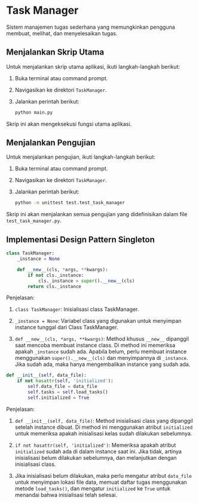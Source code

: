 # Task Manager

Sistem manajemen tugas sederhana yang memungkinkan pengguna membuat, melihat, dan menyelesaikan tugas.

## Menjalankan Skrip Utama

Untuk menjalankan skrip utama aplikasi, ikuti langkah-langkah berikut:

1. Buka terminal atau command prompt.
2. Navigasikan ke direktori `TaskManager`.
3. Jalankan perintah berikut:

    ```bash
    python main.py
    ```

Skrip ini akan mengeksekusi fungsi utama aplikasi.

## Menjalankan Pengujian

Untuk menjalankan pengujian, ikuti langkah-langkah berikut:

1. Buka terminal atau command prompt.
2. Navigasikan ke direktori `TaskManager`.
3. Jalankan perintah berikut:

    ```bash
    python -m unittest test.test_task_manager
    ```

Skrip ini akan menjalankan semua pengujian yang didefinisikan dalam file `test_task_manager.py`.

## Implementasi Design Pattern Singleton

```python
class TaskManager:
    _instance = None

    def __new__(cls, *args, **kwargs):
        if not cls._instance:
            cls._instance = super().__new__(cls)
        return cls._instance

```
Penjelasan:

1. `class TaskManager`: Inisialisasi class TaskManager.

2. `_instance = None`: Variabel class yang digunakan untuk menyimpan instance tunggal dari Class TaskManager.

3. `def __new__(cls, *args, **kwargs)`: Method khusus `__new__` dipanggil saat mencoba membuat instance class. Di method ini memeriksa apakah `_instance` sudah ada. Apabila belum, perlu membuat instance menggunakan `super().__new__(cls)` dan menyimpannya di `_instance`. Jika sudah ada, maka hanya mengembalikan instance yang sudah ada.


```python
def __init__(self, data_file):
    if not hasattr(self, 'initialized'):
        self.data_file = data_file
        self.tasks = self.load_tasks()
        self.initialized = True
```

Penjelasan:

1. `def __init__(self, data_file)`: Method inisialisasi class yang dipanggil setelah instance dibuat. Di method ini menggunakan atribut `initialized` untuk memeriksa apakah inisialisasi kelas sudah dilakukan sebelumnya.

2. `if not hasattr(self, 'initialized')`:  Memeriksa apakah atribut `initialized` sudah ada di dalam instance saat ini. Jika tidak, artinya inisialisasi belum dilakukan sebelumnya, dan  melanjutkan dengan inisialisasi class.

3. Jika inisialisasi belum dilakukan, maka perlu mengatur atribut `data_file` untuk menyimpan lokasi file data, memuat daftar tugas menggunakan metode `load_tasks()`, dan mengatur `initialized` ke `True` untuk menandai bahwa inisialisasi telah selesai.
